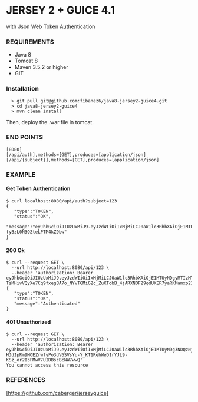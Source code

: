# JERSEY 2 + GUICE 4.1

with Json Web Token Authentication

### REQUIREMENTS
* Java 8
* Tomcat 8
* Maven 3.5.2 or higher
* GIT

### Installation
```
  > git pull git@github.com:fibanez6/java8-jersey2-guice4.git
  > cd java8-jersey2-guice4
  > mvn clean install
```

Then, deploy the .war file in tomcat.

### END POINTS
```
[8080]
[/api/auth],methods=[GET],produces=[application/json]
[/api/{subject}],methods=[GET],produces=[application/json]
```

### EXAMPLE

#### Get Token Authentication
```
$ curl localhost:8080/api/auth?subject=123
{  
   "type":"TOKEN",
   "status":"OK",
   "message":"eyJhbGciOiJIUzUxMiJ9.eyJzdWIiOiIxMjMiLCJ0aW1lc3RhbXAiOjE1MTUyNDgyMzYxMTJ9.xuNfvauKQOdHMkHTXIdhGvXxDqBRVcgjexKcNYdSbXzqO0eoPRwxblmUdye4O6o-fyBzL0N3OZteLPTM4kZ9bw"
}
```

#### 200 Ok
```
$ curl --request GET \
  --url http://localhost:8080/api/123 \
  --header 'authorization: Bearer eyJhbGciOiJIUzUxMiJ9.eyJzdWIiOiIxMjMiLCJ0aW1lc3RhbXAiOjE1MTUyNDgyMTIzMTB9.aH6C0HM-TsMHivVQyXe7Cq9fxegBA7o_NYvTGMiG2c_ZuXTobB_4jARXNOF29qdUKER7yaRKMamxp23EDEUuyA'
{  
   "type":"TOKEN",
   "status":"OK",
   "message":"Authenticated"
}
```

#### 401 Unauthorized
```
$ curl --request GET \
  --url http://localhost:8080/api/123 \
  --header 'authorization: Bearer eyJhbGciOiJIUzUxMiJ9.eyJzdWIiOiIxMjMiLCJ0aW1lc3RhbXAiOjE1MTUyNDg3NDQzNjN9.eLTFYZeviVA-HJdIpRm9MOEZrwfyPo3dV6SVsYu-Y_KT1RehWeD1rYJL9-KSz_or2I3FMwV7UIDBscBcNW7wwQ'
You cannot access this resource
```

### REFERENCES
[https://github.com/caberger/jerseyguice]
